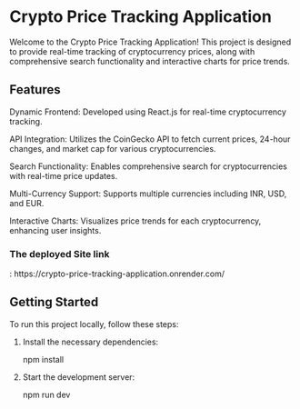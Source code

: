 <h1>Crypto Price Tracking Application</h1>

Welcome to the Crypto Price Tracking Application! 
This project is designed to provide real-time tracking of cryptocurrency prices, along with comprehensive search functionality and interactive charts for price trends.

<h2>Features</h2>
Dynamic Frontend: Developed using React.js for real-time cryptocurrency tracking.

API Integration: Utilizes the CoinGecko API to fetch current prices, 24-hour changes, and market cap for various cryptocurrencies.

Search Functionality: Enables comprehensive search for cryptocurrencies with real-time price updates.

Multi-Currency Support: Supports multiple currencies including INR, USD, and EUR.

Interactive Charts: Visualizes price trends for each cryptocurrency, enhancing user insights.




<h3>The deployed Site link</h3>:  https://crypto-price-tracking-application.onrender.com/






<h2>Getting Started</h2>

To run this project locally, follow these steps:

1. Install the necessary dependencies:

      npm install

2. Start the development server:

      npm run dev
